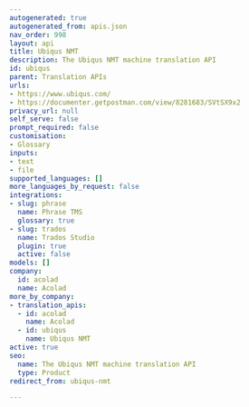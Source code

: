 ```yaml
---
autogenerated: true
autogenerated_from: apis.json
nav_order: 998
layout: api
title: Ubiqus NMT
description: The Ubiqus NMT machine translation API
id: ubiqus
parent: Translation APIs
urls:
- https://www.ubiqus.com/
- https://documenter.getpostman.com/view/8281683/SVtSX9x2
privacy_url: null
self_serve: false
prompt_required: false
customisation:
- Glossary
inputs:
- text
- file
supported_languages: []
more_languages_by_request: false
integrations:
- slug: phrase
  name: Phrase TMS
  glossary: true
- slug: trados
  name: Trados Studio
  plugin: true
  active: false
models: []
company:
  id: acolad
  name: Acolad
more_by_company:
- translation_apis:
  - id: acolad
    name: Acolad
  - id: ubiqus
    name: Ubiqus NMT
active: true
seo:
  name: The Ubiqus NMT machine translation API
  type: Product
redirect_from: ubiqus-nmt

---
```


